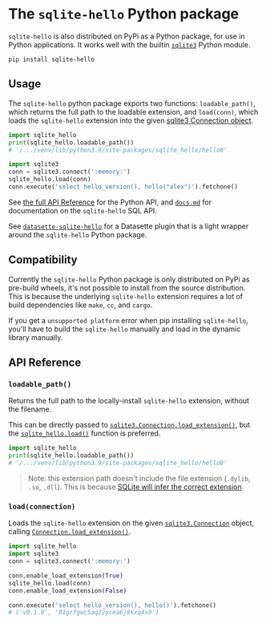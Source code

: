 # The `sqlite-hello` Python package

`sqlite-hello` is also distributed on PyPi as a Python package, for use in Python applications. It works well with the builtin [`sqlite3`](https://docs.python.org/3/library/sqlite3.html) Python module.

```
pip install sqlite-hello
```

## Usage

The `sqlite-hello` python package exports two functions: `loadable_path()`, which returns the full path to the loadable extension, and `load(conn)`, which loads the `sqlite-hello` extension into the given [sqlite3 Connection object](https://docs.python.org/3/library/sqlite3.html#connection-objects).

```python
import sqlite_hello
print(sqlite_hello.loadable_path())
# '/.../venv/lib/python3.9/site-packages/sqlite_hello/hello0'

import sqlite3
conn = sqlite3.connect(':memory:')
sqlite_hello.load(conn)
conn.execute('select hello_version(), hello("alex")').fetchone()
```

See [the full API Reference](#api-reference) for the Python API, and [`docs.md`](../docs.md) for documentation on the `sqlite-hello` SQL API.

See [`datasette-sqlite-hello`](../datasette_sqlite_hello/) for a Datasette plugin that is a light wrapper around the `sqlite-hello` Python package.

## Compatibility

Currently the `sqlite-hello` Python package is only distributed on PyPi as pre-build wheels, it's not possible to install from the source distribution. This is because the underlying `sqlite-hello` extension requires a lot of build dependencies like `make`, `cc`, and `cargo`.

If you get a `unsupported platform` error when pip installing `sqlite-hello`, you'll have to build the `sqlite-hello` manually and load in the dynamic library manually.

## API Reference

<h3 name="loadable_path"><code>loadable_path()</code></h3>

Returns the full path to the locally-install `sqlite-hello` extension, without the filename.

This can be directly passed to [`sqlite3.Connection.load_extension()`](https://docs.python.org/3/library/sqlite3.html#sqlite3.Connection.load_extension), but the [`sqlite_hello.load()`](#load) function is preferred.

```python
import sqlite_hello
print(sqlite_hello.loadable_path())
# '/.../venv/lib/python3.9/site-packages/sqlite_hello/hello0'
```

> Note: this extension path doesn't include the file extension (`.dylib`, `.so`, `.dll`). This is because [SQLite will infer the correct extension](https://www.sqlite.org/loadext.html#loading_an_extension).

<h3 name="load"><code>load(connection)</code></h3>

Loads the `sqlite-hello` extension on the given [`sqlite3.Connection`](https://docs.python.org/3/library/sqlite3.html#sqlite3.Connection) object, calling [`Connection.load_extension()`](https://docs.python.org/3/library/sqlite3.html#sqlite3.Connection.load_extension).

```python
import sqlite_hello
import sqlite3
conn = sqlite3.connect(':memory:')

conn.enable_load_extension(True)
sqlite_hello.load(conn)
conn.enable_load_extension(False)

conn.execute('select hello_version(), hello()').fetchone()
# ('v0.1.0', '01gr7gwc5aq22ycea6j8kxq4s9')
```
